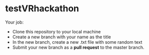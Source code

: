# testVRhackathon

Your job:

* Clone this repository to your local machine
* Create a new branch with your name as the title
* In the new branch, create a new .txt file with some random text
* Submit your new branch as a **pull request** to the master branch.